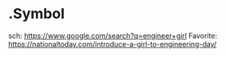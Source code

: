 # .Symbol
sch: https://www.google.com/search?q=engineer+girl Favorite: https://nationaltoday.com/introduce-a-girl-to-engineering-day/
